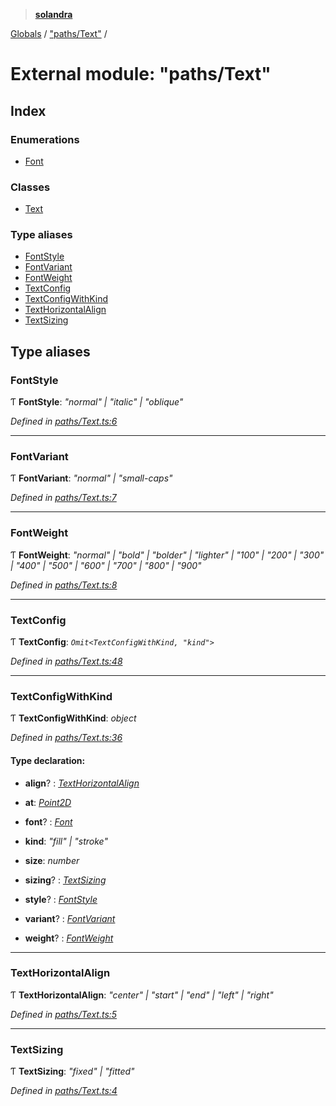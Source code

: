 > **[solandra](../README.md)**

[Globals](../README.md) / ["paths/Text"](_paths_text_.md) /

# External module: "paths/Text"

## Index

### Enumerations

* [Font](../enums/_paths_text_.font.md)

### Classes

* [Text](../classes/_paths_text_.text.md)

### Type aliases

* [FontStyle](_paths_text_.md#fontstyle)
* [FontVariant](_paths_text_.md#fontvariant)
* [FontWeight](_paths_text_.md#fontweight)
* [TextConfig](_paths_text_.md#textconfig)
* [TextConfigWithKind](_paths_text_.md#textconfigwithkind)
* [TextHorizontalAlign](_paths_text_.md#texthorizontalalign)
* [TextSizing](_paths_text_.md#textsizing)

## Type aliases

###  FontStyle

Ƭ **FontStyle**: *"normal" | "italic" | "oblique"*

*Defined in [paths/Text.ts:6](https://github.com/jamesporter/solandra/blob/02e2cc9/src/lib/paths/Text.ts#L6)*

___

###  FontVariant

Ƭ **FontVariant**: *"normal" | "small-caps"*

*Defined in [paths/Text.ts:7](https://github.com/jamesporter/solandra/blob/02e2cc9/src/lib/paths/Text.ts#L7)*

___

###  FontWeight

Ƭ **FontWeight**: *"normal" | "bold" | "bolder" | "lighter" | "100" | "200" | "300" | "400" | "500" | "600" | "700" | "800" | "900"*

*Defined in [paths/Text.ts:8](https://github.com/jamesporter/solandra/blob/02e2cc9/src/lib/paths/Text.ts#L8)*

___

###  TextConfig

Ƭ **TextConfig**: *`Omit<TextConfigWithKind, "kind">`*

*Defined in [paths/Text.ts:48](https://github.com/jamesporter/solandra/blob/02e2cc9/src/lib/paths/Text.ts#L48)*

___

###  TextConfigWithKind

Ƭ **TextConfigWithKind**: *object*

*Defined in [paths/Text.ts:36](https://github.com/jamesporter/solandra/blob/02e2cc9/src/lib/paths/Text.ts#L36)*

#### Type declaration:

* **align**? : *[TextHorizontalAlign](_paths_text_.md#texthorizontalalign)*

* **at**: *[Point2D](_types_sol_.md#point2d)*

* **font**? : *[Font](../enums/_paths_text_.font.md)*

* **kind**: *"fill" | "stroke"*

* **size**: *number*

* **sizing**? : *[TextSizing](_paths_text_.md#textsizing)*

* **style**? : *[FontStyle](_paths_text_.md#fontstyle)*

* **variant**? : *[FontVariant](_paths_text_.md#fontvariant)*

* **weight**? : *[FontWeight](_paths_text_.md#fontweight)*

___

###  TextHorizontalAlign

Ƭ **TextHorizontalAlign**: *"center" | "start" | "end" | "left" | "right"*

*Defined in [paths/Text.ts:5](https://github.com/jamesporter/solandra/blob/02e2cc9/src/lib/paths/Text.ts#L5)*

___

###  TextSizing

Ƭ **TextSizing**: *"fixed" | "fitted"*

*Defined in [paths/Text.ts:4](https://github.com/jamesporter/solandra/blob/02e2cc9/src/lib/paths/Text.ts#L4)*